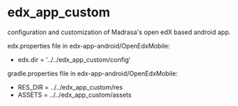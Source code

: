 # edx_app_custom
configuration and customization of Madrasa's open edX based android app.

edx.properties file in edx-app-android/OpenEdxMobile:
- edx.dir = '../../edx_app_custom/config'

gradle.properties file in edx-app-android/OpenEdxMobile: 
- RES_DIR = ../../edx_app_custom/res
- ASSETS = ../../edx_app_custom/assets
